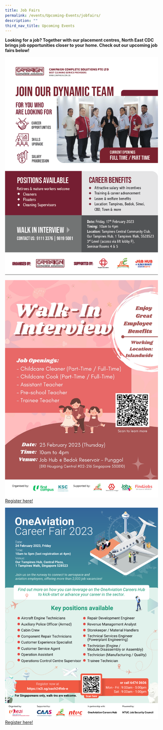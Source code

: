 ```yaml
---
title: Job Fairs
permalink: /events/Upcoming-Events/jobfairs/
description: ""
third_nav_title: Upcoming Events
---
```

**Looking for a job? Together with our placement centres, North East CDC brings job opportunities closer to your home. Check out our upcoming job fairs below!**

![](/images/17%20feb%20job%20fair.png)

![](/images/23%20feb%20job%20fair.jpg)
[Register here!](https://docs.google.com/forms/d/e/1FAIpQLSeeYf0-g3pJReIqk13d-Qb_XVDAECNrT6UWijw0ep-GxszS_w/viewform)

![](/images/24%20feb%20job%20fair.png)
[Register here!](https://event.e2i.com.sg/web/1aviation?utm_source=edm&utm_medium=artwork&utm_campaign=oach24feb)